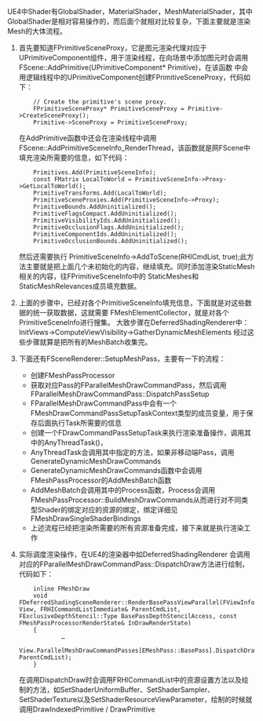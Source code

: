   UE4中Shader有GlobalShader，MaterialShader，MeshMaterialShader，其中GlobalShader是相对容易操作的，而后面个就相对比较复杂，下面主要就是渲染Mesh的大体流程。

1. 首先要知道FPrimitiveSceneProxy，它是图元渲染代理对应于UPrimitiveComponent组件，用于渲染线程，在向场景中添加图元时会调用FScene::AddPrimitive(UPrimitiveComponent* Primitive)，在该函数     中会用逻辑线程中的UPrimitiveComponent创建FPrimitiveSceneProxy，代码如下：
    ```
        // Create the primitive's scene proxy.
        FPrimitiveSceneProxy* PrimitiveSceneProxy = Primitive->CreateSceneProxy();
        Primitive->SceneProxy = PrimitiveSceneProxy;
    ```
    在AddPrimitive函数中还会在渲染线程中调用
    FScene::AddPrimitiveSceneInfo_RenderThread，该函数就是网FScene中填充渲染所需要的信息，如下代码：
    ```
        Primitives.Add(PrimitiveSceneInfo);
        const FMatrix LocalToWorld = PrimitiveSceneInfo->Proxy->GetLocalToWorld();
        PrimitiveTransforms.Add(LocalToWorld);
        PrimitiveSceneProxies.Add(PrimitiveSceneInfo->Proxy);
        PrimitiveBounds.AddUninitialized();
        PrimitiveFlagsCompact.AddUninitialized();
        PrimitiveVisibilityIds.AddUninitialized();
        PrimitiveOcclusionFlags.AddUninitialized();
        PrimitiveComponentIds.AddUninitialized();
        PrimitiveOcclusionBounds.AddUninitialized();
    ```
    然后还需要执行 PrimitiveSceneInfo->AddToScene(RHICmdList, true);此方法主要就是把上面几个未初始化的内容，继续填充。同时添加渲染StaticMesh相关的内容，往FPrimitiveSceneInfo中的 StaticMeshes和StaticMeshRelevances成员填充数据。

2. 上面的步骤中，已经对各个PrimitiveSceneInfo填充信息，下面就是对这些数据的统一获取数据，这就需要 FMeshElementCollector，就是对各个PrimitiveSceneInfo进行搜集。
    大致步骤在DeferredShadingRenderer中：InitViews->ComputeViewVisibility->GatherDynamicMeshElements 经过这些步骤就算是把所有的MeshBatch收集完。

3. 下面还有FSceneRenderer::SetupMeshPass，主要有一下的流程：
	+ 创建FMeshPassProcessor
	+ 获取对应Pass的FParallelMeshDrawCommandPass，然后调用FParallelMeshDrawCommandPass::DispatchPassSetup
	+ FParallelMeshDrawCommandPass中会有一个FMeshDrawCommandPassSetupTaskContext类型的成员变量，用于保存后面执行Task所需要的信息
	+ 创建一个FDrawCommandPassSetupTask来执行渲染准备操作，调用其中的AnyThreadTask()，
	+ AnyThreadTask会调用其中指定的方法，如果非移动端Pass，调用GenerateDynamicMeshDrawCommands
	+ GenerateDynamicMeshDrawCommands函数中会调用FMeshPassProcessor的AddMeshBatch函数
	+ AddMeshBatch会调用其中的Process函数，Process会调用FMeshPassProcessor::BuildMeshDrawCommands从而进行对不同类型Shader的绑定对应的资源的绑定，绑定详细见  FMeshDrawSingleShaderBindings
	+ 上述流程已经把渲染所需要的所有资源准备完成，接下来就是执行渲染工作
4. 实际调度渲染操作，在UE4的渲染器中如DeferredShadingRenderer 会调用对应的FParallelMeshDrawCommandPass::DispatchDraw方法进行绘制，代码如下：
    ```
        inline FMeshDraw 
        void FDeferredShadingSceneRenderer::RenderBasePassViewParallel(FViewInfo& View, FRHICommandListImmediate& ParentCmdList, FExclusiveDepthStencil::Type BasePassDepthStencilAccess, const FMeshPassProcessorRenderState& InDrawRenderState)
        {
                …
            View.ParallelMeshDrawCommandPasses[EMeshPass::BasePass].DispatchDraw(&ParallelSet, ParentCmdList);
        }
    ```
    在调用DispatchDraw时会调用FRHICommandList中的资源设置方法以及绘制的方法，如SetShaderUniformBuffer、SetShaderSampler、SetShaderTexture以及SetShaderResourceViewParameter，绘制的时候就调用DrawIndexedPrimitive / DrawPrimitive
